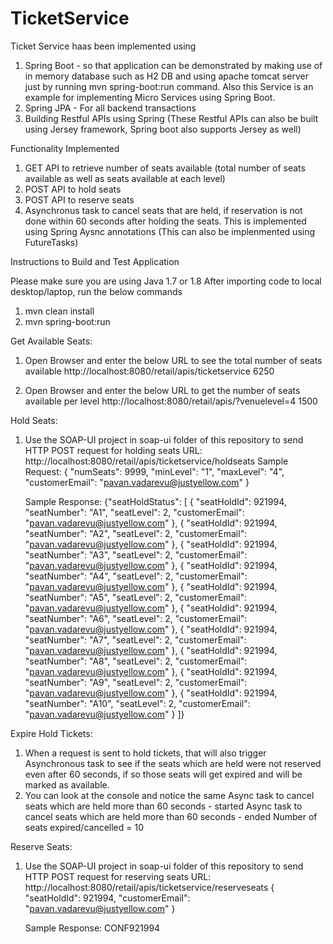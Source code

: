 # TicketService

Ticket Service haas been implemented using

1. Spring Boot - so that application can be demonstrated by making use of in memory database such as H2 DB and using apache tomcat server just by running mvn spring-boot:run command. Also this Service is an example for implementing Micro Services using Spring Boot.
2. Spring JPA - For all backend transactions
3. Building Restful APIs using Spring (These Restful APIs can also be built using Jersey framework, Spring boot also supports Jersey as well)

Functionality Implemented
1. GET API to retrieve number of seats available (total number of seats available as well as seats available at each level)
2. POST API to hold seats
3. POST API to reserve seats
4. Asynchronus task to cancel seats that are held, if reservation is not done within 60 seconds after holding the seats. This is implemented using Spring Aysnc annotations (This can also be implenmented using FutureTasks)

Instructions to Build and Test Application

Please make sure you are using Java 1.7 or 1.8
After importing code to local desktop/laptop, run the below commands
1. mvn clean install
2. mvn spring-boot:run

Get Available Seats:

1. Open Browser and enter the below URL to see the total number of seats available
http://localhost:8080/retail/apis/ticketservice
6250

2. Open Browser and enter the below URL to get the number of seats available per level
http://localhost:8080/retail/apis/?venuelevel=4
1500

Hold Seats:
1. Use the SOAP-UI project in soap-ui folder of this repository to send HTTP POST request for holding seats
   URL: http://localhost:8080/retail/apis/ticketservice/holdseats
   Sample Request: 
   {
      "numSeats": 9999,
      "minLevel": "1",
      "maxLevel": "4",
      "customerEmail": "pavan.vadarevu@justyellow.com"
   }

   Sample Response:
   {"seatHoldStatus": [
      {
      "seatHoldId": 921994,
      "seatNumber": "A1",
      "seatLevel": 2,
      "customerEmail": "pavan.vadarevu@justyellow.com"
   },
      {
      "seatHoldId": 921994,
      "seatNumber": "A2",
      "seatLevel": 2,
      "customerEmail": "pavan.vadarevu@justyellow.com"
   },
      {
      "seatHoldId": 921994,
      "seatNumber": "A3",
      "seatLevel": 2,
      "customerEmail": "pavan.vadarevu@justyellow.com"
   },
      {
      "seatHoldId": 921994,
      "seatNumber": "A4",
      "seatLevel": 2,
      "customerEmail": "pavan.vadarevu@justyellow.com"
   },
      {
      "seatHoldId": 921994,
      "seatNumber": "A5",
      "seatLevel": 2,
      "customerEmail": "pavan.vadarevu@justyellow.com"
   },
      {
      "seatHoldId": 921994,
      "seatNumber": "A6",
      "seatLevel": 2,
      "customerEmail": "pavan.vadarevu@justyellow.com"
   },
      {
      "seatHoldId": 921994,
      "seatNumber": "A7",
      "seatLevel": 2,
      "customerEmail": "pavan.vadarevu@justyellow.com"
   },
      {
      "seatHoldId": 921994,
      "seatNumber": "A8",
      "seatLevel": 2,
      "customerEmail": "pavan.vadarevu@justyellow.com"
   },
      {
      "seatHoldId": 921994,
      "seatNumber": "A9",
      "seatLevel": 2,
      "customerEmail": "pavan.vadarevu@justyellow.com"
   },
      {
      "seatHoldId": 921994,
      "seatNumber": "A10",
      "seatLevel": 2,
      "customerEmail": "pavan.vadarevu@justyellow.com"
   }
]}

Expire Hold Tickets:
1. When a request is sent to hold tickets, that will also trigger Asynchronous task to see if the seats which are held were not reserved even after 60 seconds, if so those seats will get expired and will be marked as available.
2. You can look at the console and notice the same
   Async task to cancel seats which are held more than 60 seconds - started
   Async task to cancel seats which are held more than 60 seconds - ended
   Number of seats expired/cancelled = 10

Reserve Seats:

1. Use the SOAP-UI project in soap-ui folder of this repository to send HTTP POST request for reserving seats
   URL: http://localhost:8080/retail/apis/ticketservice/reserveseats
   {
     "seatHoldId": 921994,
     "customerEmail": "pavan.vadarevu@justyellow.com"
   }

   Sample Response:
   CONF921994






